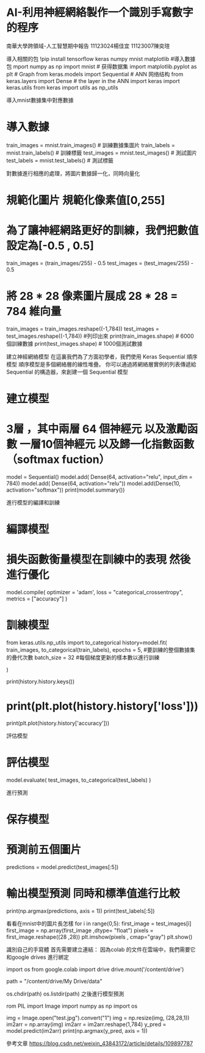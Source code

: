 # AI-利用神經網絡製作一个識別手寫數字的程序
南華大學跨領域-人工智慧期中報告 11123024楊佳宜 11123007陳奕瑄

導入相關的包
!pip install tensorflow keras numpy mnist matplotlib
#導入數據包
mport numpy as np
import mnist  # 获得数据集
import matplotlib.pyplot as plt  # Graph
from keras.models import Sequential  # ANN 网络结构
from keras.layers import Dense # the layer in  the  ANN
import keras
import keras.utils
from keras import utils as np_utils

導入mnist數據集中對應數據
# 導入數據
train_images = mnist.train_images()  # 訓練數據集圖片
train_labels = mnist.train_labels()   # 訓練標籤
test_images = mnist.test_images()  # 測試圖片
test_labels = mnist.test_labels()  # 測試標籤

對數據進行相應的處理，將圖片數據歸一化，同時向量化
# 規範化圖片 規範化像素值[0,255]
# 為了讓神經網路更好的訓練，我們把數值設定為[-0.5 , 0.5]
train_images = (train_images/255) - 0.5
test_images = (test_images/255) - 0.5
# 將 28 * 28 像素圖片展成 28 * 28 = 784 維向量
train_images = train_images.reshape((-1,784))
test_images = test_images.reshape((-1,784))
#列印出來
print(train_images.shape) # 6000個訓練數據
print(test_images.shape) # 1000個測試數據

建立神經網絡模型
在這裏我們為了方面初學者，我們使用 Keras Sequential 順序模型 順序模型是多個網絡層的線性堆疊。 你可以通過將網絡層實例的列表傳遞給 Sequential 的構造器，來創建一個 Sequential 模型
# 建立模型
# 3層 ，其中兩層 64 個神經元 以及激勵函數  一層10個神經元 以及歸一化指數函數（softmax fuction）
model = Sequential()
model.add( Dense(64, activation="relu", input_dim = 784))
model.add( Dense(64, activation="relu"))
model.add(Dense(10, activation="softmax"))
print(model.summary())

進行模型的編譯和訓練
# 編譯模型 
# 損失函數衡量模型在訓練中的表現 然後進行優化
model.compile(
    optimizer = 'adam',
    loss = "categorical_crossentropy",
    metrics = ["accuracy"]
)
# 訓練模型
from keras.utils.np_utils import to_categorical
history=model.fit(
    train_images,
    to_categorical(train_labels),
    epochs = 5,  #要訓​​練的整個數據集的疊代次數
    batch_size = 32  #每個梯度更新的樣本數以進行訓練

)

print(history.history.keys())
# print(plt.plot(history.history['loss']))
print(plt.plot(history.history['accuracy']))

評估模型
# 評估模型
model.evaluate(
    test_images,
    to_categorical(test_labels)
)

進行預測
# 保存模型
# 預測前五個圖片


predictions = model.predict(test_images[:5])
# 輸出模型預測 同時和標準值進行比較
print(np.argmax(predictions, axis = 1))
print(test_labels[:5])

看看在mnist中的圖片長怎樣
for i in range(0,5):
  first_image = test_images[i]
  first_image = np.array(first_image ,dtype= "float")
  pixels = first_image.reshape((28 ,28))
  plt.imshow(pixels , cmap="gray")
  plt.show()
  
識別自己的手寫體
首先需要建立連結： 因為colab 的文件在雲端中，我們需要它和google drives 進行綁定

import os
from google.colab import drive
drive.mount('/content/drive')

path = "/content/drive/My Drive/data"

os.chdir(path)
os.listdir(path)
之後進行模型預測

rom PIL import Image
import numpy as np
import os

img = Image.open("test.jpg").convert("1")
img = np.resize(img, (28,28,1))
im2arr = np.array(img)
im2arr = im2arr.reshape(1,784)
y_pred = model.predict(im2arr)
print(np.argmax(y_pred, axis = 1))

參考文章
https://blog.csdn.net/weixin_43843172/article/details/109897787
